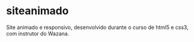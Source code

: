 # siteanimado
Site animado e responsivo, desenvolvido durante o curso de html5 e css3, com instrutor do Wazana. 
